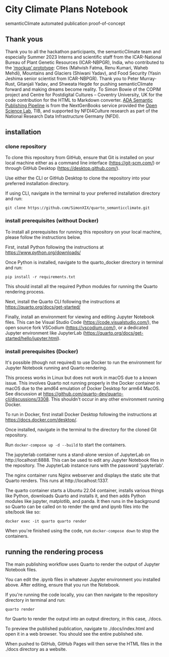 # City Climate Plans Notebook

semanticClimate automated publication proof-of-concept

## Thank yous
Thank you to all the hackathon participants, the semanticClimate team and especially Summer 2023 Interns and scientific staff from the ICAR-National Bureau of Plant Genetic Resources (ICAR-NBPGR), India, who contributed to the [‘mockup’ prototype](https://github.com/semanticClimate/city-climate-plans-notebook/blob/main/README.md): Cities (Mahvish Fatma, Renu Kumari, Waheb Mehdi), Mountains and Glaciers (Shiwani Yadav), and Food Security (Yasin Jeshima senior scientist from ICAR-NBPGR). Thank you to Peter Murray-Rust, Gitanjali Yadav, and Shweata Hegde for pushing semanticClimate forward and making dreams become reality. To Simon Bowie of the COPIM project and Centre for Postdigital Cultures – Coventry University, UK for the code contribution for the HTML to Markdown converter. [ADA Semantic Publishing Pipeline](https://github.com/TIBHannover/ADA) is from the NextGenBooks service provided the [Open Science Lab](https://www.tib.eu/en/research-development/research-groups-and-labs/open-science), TIB, and supported by NFDI4Culture research as part of the National Research Data Infrastructure Germany (NFDI).

## installation

### clone repository

To clone this repository from GitHub, ensure that Git is installed on your local machine either as a command line interface (https://git-scm.com/) or through GitHub Desktop (https://desktop.github.com/).

Use either the CLI or GitHub Desktop to clone the repository into your preferred installation directory.

If using CLI, navigate in the terminal to your preferred installation directory and run:

`git clone https://github.com/SimonXIX/quarto_semanticclimate.git`

### install prerequisites (without Docker)

To install all prerequisites for running this repository on your local machine, please follow the instructions below. 

First, install Python following the instructions at https://www.python.org/downloads/

Once Python is installed, navigate to the quarto_docker directory in terminal and run:

`pip install -r requirements.txt`

This should install all the required Python modules for running the Quarto rendering process. 

Next, install the Quarto CLI following the instructions at https://quarto.org/docs/get-started/

Finally, install an environment for viewing and editing Jupyter Notebook files. This can be Visual Studio Code (https://code.visualstudio.com/), the open source fork VSCodium (https://vscodium.com/), or a dedicated Jupyter environment like JupyterLab (https://quarto.org/docs/get-started/hello/jupyter.html). 

### install prerequisites (Docker)

It's possible (though not required) to use Docker to run the environment for Jupyter Notebook running and Quarto rendering. 

This process works in Linux but does not work in macOS due to a known issue. This involves Quarto not running properly in the Docker container in macOS due to the amd64 emulation of Docker Desktop for arm64 MacOS. See discussion at https://github.com/quarto-dev/quarto-cli/discussions/3308. This shouldn't occur in any other environment running Docker.

To run in Docker, first install Docker Desktop following the instructions at https://docs.docker.com/desktop/.

Once installed, navigate in the terminal to the directory for the cloned Git repository. 

Run `docker-compose up -d --build` to start the containers. 

The jupyterlab container runs a stand-alone version of JupyterLab on http://localhost:8888. This can be used to edit any Jupyter Notebook files in the repository. The JupyterLab instance runs with the password 'jupyterlab'.

The nginx container runs Nginx webserver and displays the static site that Quarto renders. This runs at http://localhost:1337.

The quarto container starts a Ubuntu 22.04 container, installs various things like Python, downloads Quarto and installs it, and then adds Python modules like jupyter, matplotlib, and panda. It then runs in the background so Quarto can be called on to render the qmd and ipynb files into the site/book like so:

`docker exec -it quarto quarto render` 

When you're finished using the code, run `docker-compose down` to stop the containers.

## running the rendering process

The main publishing workflow uses Quarto to render the output of Jupyter Notebook files. 

You can edit the .ipynb files in whatever Jupyter environment you installed above. After editing, ensure that you run the Notebook. 

If you're running the code locally, you can then navigate to the repository directory in terminal and run: 

`quarto render`

for Quarto to render the output into an output directory, in this case, ./docs. 

To preview the published publication, navigate to ./docs/index.html and open it in a web browser. You should see the entire published site. 

When pushed to GitHub, GitHub Pages will then serve the HTML files in the ./docs directory as a website. 
